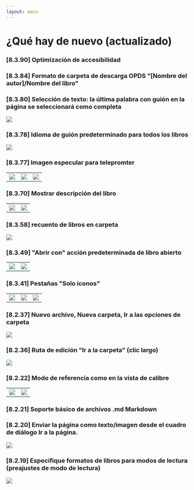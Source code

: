 ```yaml
---
layout: main
---
```


# ¿Qué hay de nuevo (actualizado)

### [8.3.90] Optimización de accesibilidad

### [8.3.84] Formato de carpeta de descarga OPDS &quot;[Nombre del autor]/Nombre del libro&quot;

### [8.3.80] Selección de texto: la última palabra con guión en la página se seleccionará como completa

<img class="i" src="8.3.80.png" />

### [8.3.78] Idioma de guión predeterminado para todos los libros

<img class="i" src="8.3.78.png" />

### [8.3.77] Imagen especular para telepromter

||||
|-|-|-|
|![](8.3.77c.jpg)|![](8.3.77a.jpg)|![](8.3.77b.jpg)|

### [8.3.70] Mostrar descripción del libro

|||
|-|-|
|![](8.3.70a.jpg)|![](8.3.70b.jpg)|


### [8.3.58] recuento de libros en carpeta

<img class="i" src="8.3.58.jpg" />

### [8.3.49] &quot;Abrir con&quot; acción predeterminada de libro abierto

|||
|-|-|
|![](8.3.49a.jpg)|![](8.3.49b.jpg)|


### [8.3.41] Pestañas &quot;Solo iconos&quot;

||||
|-|-|-|
|![](8.3.41a.jpg)|![](8.3.41b.jpg)|![](8.3.41c.jpg)|


### [8.2.37] Nuevo archivo, Nueva carpeta, Ir a las opciones de carpeta

<img class="i" src="8.2.37.jpg" />

### [8.2.36] Ruta de edición &quot;Ir a la carpeta&quot; (clic largo)

<img class="i" src="8.2.36.jpg" />


### [8.2.22] Modo de referencia como en la vista de calibre

|||
|-|-|
|![](8.2.22a.jpg)|![](8.2.22b.jpg)|

### [8.2.21] Soporte básico de archivos .md Markdown

### [8.2.20] Enviar la página como texto/imagen desde el cuadro de diálogo Ir a la página.

<img class="i" src="8.2.20.jpg" />

### [8.2.19] Especifique formatos de libros para modos de lectura (preajustes de modo de lectura)

<img class="i" src="8.2.19.jpg" />
